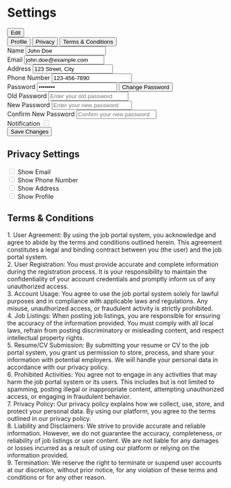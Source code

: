 <!DOCTYPE html>
<html lang="en">
<head>
  <meta charset="UTF-8">
  <meta name="viewport" content="width=device-width, initial-scale=1.0">
  <title>Settings</title>
  <link rel="stylesheet" href="settings.css">
  <link rel="stylesheet" href="https://cdnjs.cloudflare.com/ajax/libs/font-awesome/5.15.3/css/all.min.css">
</head>
<body>
  <div class="container">
    <h1>Settings</h1>
    <div class="edit-button-container">
      <button class="edit-button" type="button">Edit</button>
    </div>
    <div class="tabs">
      <button class="tab-button active" data-tab="profile">Profile</button>
      <button class="tab-button" data-tab="privacy">Privacy</button>
      <button class="tab-button" data-tab="terms">Terms &amp; Conditions</button>
    </div>
    <div class="tab-content active" id="profile">
      <form>
        <div class="form-group">
          <label for="name">Name</label>
          <input type="text" id="name" name="name" placeholder="Enter your name" value="John Doe" readonly>
        </div>
        <div class="form-group">
          <label for="email">Email</label>
          <input type="email" id="email" name="email" placeholder="Enter your email" value="john.doe@example.com" readonly>
        </div>
        <div class="form-group">
          <label for="address">Address</label>
          <input type="text" id="address" name="address" placeholder="Enter your address" value="123 Street, City" readonly>
        </div>
        <div class="form-group">
          <label for="phone">Phone Number</label>
          <input type="tel" id="phone" name="phone" placeholder="Enter your phone number" value="123-456-7890" readonly>
        </div>
        <div class="form-group">
          <label for="password">Password</label>
          <input type="password" id="password" name="password" placeholder="Enter your password" value="********" readonly>
          <button class="change-password-button" type="button">Change Password</button>
        </div>
        <div class="password-fields">
          <div class="form-group">
            <label for="old-password">Old Password</label>
            <input type="password" id="old-password" name="old-password" placeholder="Enter your old password">
          </div>
          <div class="form-group">
            <label for="new-password">New Password</label>
            <input type="password" id="new-password" name="new-password" placeholder="Enter your new password">
          </div>
          <div class="form-group">
            <label for="confirm-password">Confirm New Password</label>
            <input type="password" id="confirm-password" name="confirm-password" placeholder="Confirm your new password">
          </div>
        </div>
        <div class="form-group">
          <label for="notification">Notification</label>
          <input type="checkbox" id="notification" name="notification" disabled>
        </div>
        <div class="form-group">
          <button class="save-button" type="submit">Save Changes</button>
        </div>
      </form>
    </div>
    <div class="tab-content" id="privacy">
      <h2>Privacy Settings</h2>
      <div class="privacy-options">
        <div class="privacy-option">
          <input type="checkbox" id="show-email" name="show-email" disabled>
          <label for="show-email">Show Email</label>
        </div>
        <div class="privacy-option">
          <input type="checkbox" id="show-phone" name="show-phone" disabled>
          <label for="show-phone">Show Phone Number</label>
        </div>
        <div class="privacy-option">
          <input type="checkbox" id="show-address" name="show-address" disabled>
          <label for="show-address">Show Address</label>
        </div>
        <div class="privacy-option">
          <input type="checkbox" id="show-profile" name="show-profile" disabled>
          <label for="show-profile">Show Profile</label>
        </div>
      </div>
    </div>
    <div class="tab-content" id="terms">
      <h2>Terms &amp; Conditions</h2>
      <p>
        1. User Agreement: By using the job portal system, you acknowledge and agree to abide by the terms and conditions outlined herein. This agreement constitutes a legal and binding contract between you (the user) and the job portal system.
        <br>
        2. User Registration: You must provide accurate and complete information during the registration process. It is your responsibility to maintain the confidentiality of your account credentials and promptly inform us of any unauthorized access.
        <br>
        3. Account Usage: You agree to use the job portal system solely for lawful purposes and in compliance with applicable laws and regulations. Any misuse, unauthorized access, or fraudulent activity is strictly prohibited.
        <br>
        4. Job Listings: When posting job listings, you are responsible for ensuring the accuracy of the information provided. You must comply with all local laws, refrain from posting discriminatory or misleading content, and respect intellectual property rights.
        <br>
        5. Resume/CV Submission: By submitting your resume or CV to the job portal system, you grant us permission to store, process, and share your information with potential employers. We will handle your personal data in accordance with our privacy policy.
        <br>
        6. Prohibited Activities: You agree not to engage in any activities that may harm the job portal system or its users. This includes but is not limited to spamming, posting illegal or inappropriate content, attempting unauthorized access, or engaging in fraudulent behavior.
        <br>
        7. Privacy Policy: Our privacy policy explains how we collect, use, store, and protect your personal data. By using our platform, you agree to the terms outlined in our privacy policy.
        <br>
        8. Liability and Disclaimers: We strive to provide accurate and reliable information. However, we do not guarantee the accuracy, completeness, or reliability of job listings or user content. We are not liable for any damages or losses incurred as a result of using our platform or relying on the information provided.
        <br>
        9. Termination: We reserve the right to terminate or suspend user accounts at our discretion, without prior notice, for any violation of these terms and conditions or for any other reason.
      </p>
    </div>
  </div>
  <script src="settings.js"></script>
</body>
</html>
